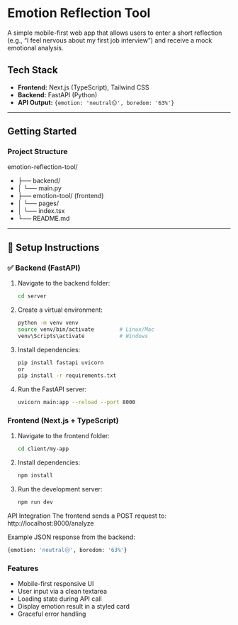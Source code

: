 #  Emotion Reflection Tool

A simple mobile-first web app that allows users to enter a short reflection (e.g., “I feel nervous about my first job interview”) and receive a mock emotional analysis.

##  Tech Stack

- **Frontend:** Next.js (TypeScript), Tailwind CSS
- **Backend:** FastAPI (Python)
- **API Output:** `{emotion: 'neutral😑', boredom: '63%'}`

---

##  Getting Started

###  Project Structure
emotion-reflection-tool/
- ├── backend/
- │ └── main.py
- ├── emotion-tool/ (frontend)
- │ └── pages/
- │ └── index.tsx
- └── README.md


---

## 🧩 Setup Instructions

### ✅ Backend (FastAPI)

1. Navigate to the backend folder:
   ```bash
   cd server
   ```

2. Create a virtual environment:
   ```bash
   python -m venv venv
   source venv/bin/activate        # Linux/Mac
   venv\Scripts\activate           # Windows
   ```

3. Install dependencies:
   ```bash
   pip install fastapi uvicorn
   or
   pip install -r requirements.txt
   ```

4. Run the FastAPI server:
   ```bash
   uvicorn main:app --reload --port 8000
   ```


### Frontend (Next.js + TypeScript)

1. Navigate to the frontend folder:
   ```bash
   cd client/my-app
   ```

2. Install dependencies:
   ```bash
   npm install
   ```

3. Run the development server:
   ```bash
   npm run dev
   ```


API Integration
The frontend sends a POST request to: http://localhost:8000/analyze

Example JSON response from the backend:
```bash
{emotion: 'neutral😑', boredom: '63%'}
```


### Features
- Mobile-first responsive UI
- User input via a clean textarea
- Loading state during API call
- Display emotion result in a styled card
- Graceful error handling
   
   
      
   
